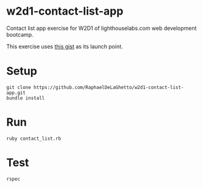 w2d1-contact-list-app
=====================

Contact list app exercise for W2D1 of lighthouselabs.com web development bootcamp.

This exercise uses [this gist](https://gist.github.com/davidvandusen/4404209fe9322ebe4563) as its launch point. 

# Setup

```
git clone https://github.com/RaphaelDeLaGhetto/w2d1-contact-list-app.git
bundle install
```

# Run

```
ruby contact_list.rb
```

# Test

```
rspec
```


